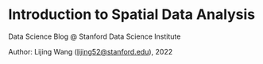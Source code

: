 # Introduction to Spatial Data Analysis

Data Science Blog @ Stanford Data Science Institute

Author: Lijing Wang (lijing52@stanford.edu), 2022
